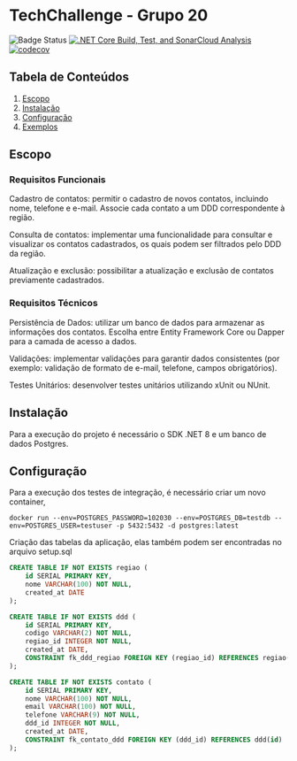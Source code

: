 # TechChallenge - Grupo 20

![Badge Status](https://img.shields.io/badge/status-active-brightgreen)
[![.NET Core Build, Test, and SonarCloud Analysis](https://github.com/danielts90/TechChallenge/actions/workflows/dotnet-desktop.yml/badge.svg)](https://github.com/danielts90/TechChallenge/actions/workflows/dotnet-desktop.yml)
[![codecov](https://codecov.io/gh/danielts90/TechChallenge/branch/master/graph/badge.svg?token=G4NANCJ6XZ)](https://codecov.io/gh/danielts90/TechChallenge)

## Tabela de Conteúdos

1. [Escopo](#Escopo)
2. [Instalação](#uso)
3. [Configuração](#configuração)
4. [Exemplos](#exemplos)


## Escopo 
### Requisitos Funcionais
Cadastro de contatos: permitir o cadastro de novos contatos, incluindo nome, telefone e e-mail. Associe cada contato a um DDD correspondente à região.

Consulta de contatos: implementar uma funcionalidade para consultar e visualizar os contatos cadastrados, os quais podem ser filtrados pelo DDD da região.

Atualização e exclusão: possibilitar a atualização e exclusão de contatos previamente cadastrados.

### Requisitos Técnicos
Persistência de Dados: utilizar um banco de dados para armazenar as informações dos contatos. Escolha entre Entity Framework Core ou Dapper para a camada de acesso a dados.

Validações: implementar validações para garantir dados consistentes (por exemplo: validação de formato de e-mail, telefone, campos obrigatórios).

Testes Unitários: desenvolver testes unitários utilizando xUnit ou NUnit.

## Instalação

Para a execução do projeto é necessário o SDK .NET 8 e um banco de dados Postgres.

## Configuração 
Para a execução dos testes de integração, é necessário criar um novo container,

```docker
docker run --env=POSTGRES_PASSWORD=102030 --env=POSTGRES_DB=testdb --env=POSTGRES_USER=testuser -p 5432:5432 -d postgres:latest
```

Criação das tabelas da aplicação, elas também podem ser encontradas no arquivo setup.sql
```sql 
CREATE TABLE IF NOT EXISTS regiao (
    id SERIAL PRIMARY KEY,
    nome VARCHAR(100) NOT NULL,
    created_at DATE
);

CREATE TABLE IF NOT EXISTS ddd (
    id SERIAL PRIMARY KEY,
    codigo VARCHAR(2) NOT NULL,
    regiao_id INTEGER NOT NULL,
    created_at DATE,
    CONSTRAINT fk_ddd_regiao FOREIGN KEY (regiao_id) REFERENCES regiao(id)
);

CREATE TABLE IF NOT EXISTS contato (
    id SERIAL PRIMARY KEY,
    nome VARCHAR(100) NOT NULL,
    email VARCHAR(100) NOT NULL,
    telefone VARCHAR(9) NOT NULL,
    ddd_id INTEGER NOT NULL,
    created_at DATE,
    CONSTRAINT fk_contato_ddd FOREIGN KEY (ddd_id) REFERENCES ddd(id)
);
```

